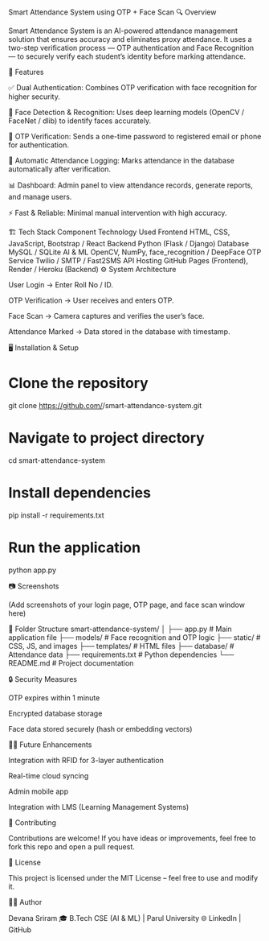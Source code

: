 Smart Attendance System using OTP + Face Scan
🔍 Overview

Smart Attendance System is an AI-powered attendance management solution that ensures accuracy and eliminates proxy attendance.
It uses a two-step verification process — OTP authentication and Face Recognition — to securely verify each student’s identity before marking attendance.

🚀 Features

✅ Dual Authentication: Combines OTP verification with face recognition for higher security.

📸 Face Detection & Recognition: Uses deep learning models (OpenCV / FaceNet / dlib) to identify faces accurately.

🔐 OTP Verification: Sends a one-time password to registered email or phone for authentication.

💾 Automatic Attendance Logging: Marks attendance in the database automatically after verification.

📊 Dashboard: Admin panel to view attendance records, generate reports, and manage users.

⚡ Fast & Reliable: Minimal manual intervention with high accuracy.

🏗️ Tech Stack
Component	Technology Used
Frontend	HTML, CSS, JavaScript, Bootstrap / React
Backend	Python (Flask / Django)
Database	MySQL / SQLite
AI & ML	OpenCV, NumPy, face_recognition / DeepFace
OTP Service	Twilio / SMTP / Fast2SMS API
Hosting	GitHub Pages (Frontend), Render / Heroku (Backend)
⚙️ System Architecture

User Login → Enter Roll No / ID.

OTP Verification → User receives and enters OTP.

Face Scan → Camera captures and verifies the user’s face.

Attendance Marked → Data stored in the database with timestamp.

🖥️ Installation & Setup
# Clone the repository
git clone https://github.com/<your-username>/smart-attendance-system.git

# Navigate to project directory
cd smart-attendance-system

# Install dependencies
pip install -r requirements.txt

# Run the application
python app.py

📷 Screenshots

(Add screenshots of your login page, OTP page, and face scan window here)

📂 Folder Structure
smart-attendance-system/
│
├── app.py                 # Main application file
├── models/                # Face recognition and OTP logic
├── static/                # CSS, JS, and images
├── templates/             # HTML files
├── database/              # Attendance data
├── requirements.txt       # Python dependencies
└── README.md              # Project documentation

🔒 Security Measures

OTP expires within 1 minute

Encrypted database storage

Face data stored securely (hash or embedding vectors)

🧑‍💻 Future Enhancements

Integration with RFID for 3-layer authentication

Real-time cloud syncing

Admin mobile app

Integration with LMS (Learning Management Systems)

🤝 Contributing

Contributions are welcome!
If you have ideas or improvements, feel free to fork this repo and open a pull request.

📜 License

This project is licensed under the MIT License – feel free to use and modify it.

👨‍💻 Author

Devana Sriram
🎓 B.Tech CSE (AI & ML) | Parul University
🌐 LinkedIn
 | GitHub
